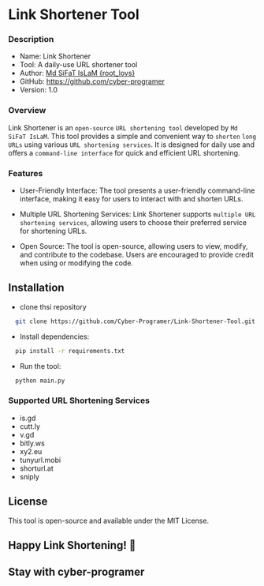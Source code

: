 
# Link Shortener Tool

### Description
- Name: Link Shortener
- Tool: A daily-use URL shortener tool
- Author: <a href="https://facebook.com/root.lovs">Md SiFaT IsLaM {root_lovs}</a>
- GitHub: https://github.com/cyber-programer
- Version: 1.0

### Overview
Link Shortener is an `open-source` `URL shortening tool` developed by `Md SiFaT IsLaM`. This tool provides a simple and convenient way to `shorten` `long URLs` using various `URL shortening services`. It is designed for daily use and offers a `command-line interface` for quick and efficient URL shortening.

### Features
- User-Friendly Interface: The tool presents a user-friendly command-line interface, making it easy for users to interact with and shorten URLs.

- Multiple URL Shortening Services: Link Shortener supports `multiple URL shortening services`, allowing users to choose their preferred service for shortening URLs.

- Open Source: The tool is open-source, allowing users to view, modify, and contribute to the codebase. Users are encouraged to provide credit when using or modifying the code.

## Installation

- clone thsi repository
```bash
  git clone https://github.com/Cyber-Programer/Link-Shortener-Tool.git
```

- Install dependencies:
```bash
  pip install -r requirements.txt
```

- Run the tool:
```bash
  python main.py
```

### Supported URL Shortening Services
- is.gd
- cutt.ly
- v.gd
- bitly.ws
- xy2.eu
- tunyurl.mobi
- shorturl.at
- sniply

## License
This tool is open-source and available under the MIT License.


## Happy Link Shortening! 🚀
## Stay with cyber-programer
